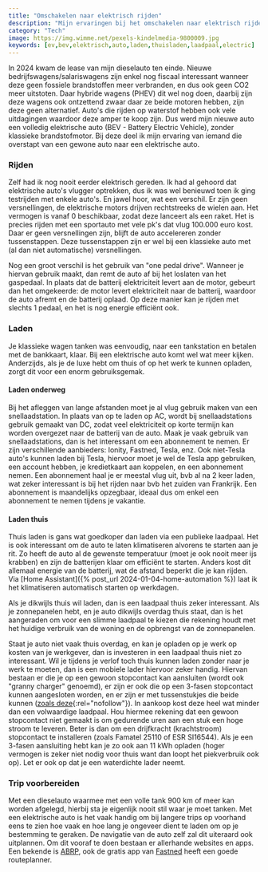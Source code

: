 ```yaml
---
title: "Omschakelen naar elektrisch rijden"
description: "Mijn ervaringen bij het omschakelen naar elektrisch rijden."
category: "Tech"
image: https://img.wimme.net/pexels-kindelmedia-9800009.jpg
keywords: [ev,bev,elektrisch,auto,laden,thuisladen,laadpaal,electric]
---
```


In 2024 kwam de lease van mijn dieselauto ten einde. Nieuwe bedrijfswagens/salariswagens zijn enkel nog fiscaal interessant wanneer deze geen fossiele brandstoffen meer verbranden, en dus ook geen CO2 meer uitstoten. Daar hybride wagens (PHEV) dit wel nog doen, daarbij zijn deze wagens ook ontzettend zwaar daar ze beide motoren hebben, zijn deze geen alternatief. Auto's die rijden op waterstof hebben ook vele uitdagingen waardoor deze amper te koop zijn. Dus werd mijn nieuwe auto een volledig elektrische auto (BEV - Battery Electric Vehicle), zonder klassieke brandstofmotor. Bij deze deel ik mijn ervaring van iemand die overstapt van een gewone auto naar een elektrische auto.

### Rijden

Zelf had ik nog nooit eerder elektrisch gereden. Ik had al gehoord dat elektrische auto's vlugger optrekken, dus ik was wel benieuwd toen ik ging testrijden met enkele auto's. En jawel hoor, wat een verschil. Er zijn geen versnellingen, de elektrische motors drijven rechtstreeks de wielen aan. Het vermogen is vanaf 0 beschikbaar, zodat deze lanceert als een raket. Het is precies rijden met een sportauto met vele pk's dat vlug 100.000 euro kost. Daar er geen versnellingen zijn, blijft de auto accelereren zonder tussenstappen. Deze tussenstappen zijn er wel bij een klassieke auto met (al dan niet automatische) versnellingen.

Nog een groot verschil is het gebruik van "one pedal drive". Wanneer je hiervan gebruik maakt, dan remt de auto af bij het loslaten van het gaspedaal. In plaats dat de batterij elektriciteit levert aan de motor, gebeurt dan het omgekeerde: de motor levert elektriciteit naar de batterij, waardoor de auto afremt en de batterij oplaad. Op deze manier kan je rijden met slechts 1 pedaal, en het is nog energie efficiënt ook.

### Laden

Je klassieke wagen tanken was eenvoudig, naar een tankstation en betalen met de bankkaart, klaar. Bij een elektrische auto komt wel wat meer kijken. Anderzijds, als je de luxe hebt om thuis of op het werk te kunnen opladen, zorgt dit voor een enorm gebruiksgemak.

#### Laden onderweg

Bij het afleggen van lange afstanden moet je al vlug gebruik maken van een snellaadstation. In plaats van op te laden op AC, wordt bij snellaadstations gebruik gemaakt van DC, zodat veel elektriciteit op korte termijn kan worden overgezet naar de batterij van de auto. Maak je vaak gebruik van snellaadstations, dan is het interessant om een abonnement te nemen. Er zijn verschillende aanbieders: Ionity, Fastned, Tesla, enz. Ook niet-Tesla auto's kunnen laden bij Tesla, hiervoor moet je wel de Tesla app gebruiken, een account hebben, je kredietkaart aan koppelen, en een abonnement nemen. Een abonnement haal je er meestal vlug uit, bvb al na 2 keer laden, wat zeker interessant is bij het rijden naar bvb het zuiden van Frankrijk. Een abonnement is maandelijks opzegbaar, ideaal dus om enkel een abonnement te nemen tijdens je vakantie.

#### Laden thuis

Thuis laden is gans wat goedkoper dan laden via een publieke laadpaal. Het is ook interessant om de auto te laten klimatiseren alvorens te starten aan je rit. Zo heeft de auto al de gewenste temperatuur (moet je ook nooit meer ijs krabben) en zijn de batterijen klaar om efficiënt te starten. Anders kost dit allemaal energie van de batterij, wat de afstand beperkt die je kan rijden. Via [Home Assistant]({% post_url 2024-01-04-home-automation %}) laat ik het klimatiseren automatisch starten op werkdagen.

Als je dikwijls thuis wil laden, dan is een laadpaal thuis zeker interessant. Als je zonnepanelen hebt, en je auto dikwijls overdag thuis staat, dan is het aangeraden om voor een slimme laadpaal te kiezen die rekening houdt met het huidige verbruik van de woning en de opbrengst van de zonnepanelen.

Staat je auto niet vaak thuis overdag, en kan je opladen op je werk op kosten van je werkgever, dan is investeren in een laadpaal thuis niet zo interessant. Wil je tijdens je verlof toch thuis kunnen laden zonder naar je werk te moeten, dan is een mobiele lader hiervoor zeker handig. Hiervan bestaan er die je op een gewoon stopcontact kan aansluiten (wordt ook "granny charger" genoemd), er zijn er ook die op een 3-fasen stopcontact kunnen aangesloten worden, en er zijn er met tussenstukjes die beide kunnen ([zoals deze](https://www.amazon.com.be/-/nl/Laadkabel-CEE-stekker-instelbaar-laadvermogen-laadstation/dp/B0BX1Z3JJQ?crid=3DNCFY31W79PP&dib=eyJ2IjoiMSJ9.WDu32mKnfTG283AwCxcIgSjmRcSjg_gEazuZg4Wak_St0DxQbmum_ZmKtegdNwOuewNzmBTRcRmOp8K9QUtCTu6PTjPLHWJorvOK88oIzWM_sLmSV7vISnwsRrk_p3ZnD1AFge3w_GdD1syTy1fIvj4HVxMphLWl2QhtxX0THz6HCdDl1D0E5xjtOnMccWRrHHyFFvSLJ3xch0yAKOsY5ZqPNR4DdDL8Fzq7DaHoBqlvUXs2sAB8su31_B-uIpJMnE-XNRGU55IzoMMrFl9rB72q1XUYcpZlbkJeB22NgXQ.WBYvo-L0Y4UvpAXBCCJlRtpOhRWew0KI3bw6bOEsF7Q&dib_tag=se&keywords=ev%2Bcharger%2B11kw&qid=1752923081&sprefix=ev%2Bcharger%2Caps%2C123&sr=8-4&th=1&linkCode=ll1&tag=wimme-21&linkId=696fac39c4d9235201c4dc5ba77000f6&language=nl_BE&ref_=as_li_ss_tl){:rel="nofollow"}). In aankoop kost deze heel wat minder dan een volwaardige laadpaal. Hou hiermee rekening dat een gewoon stopcontact niet gemaakt is om gedurende uren aan een stuk een hoge stroom te leveren. Beter is dan om een drijfkracht (krachtstroom) stopcontact te installeren (zoals Famatel 25110 of ESR SI16544). Als je een 3-fasen aansluiting hebt kan je zo ook aan 11 kWh opladen (hoger vermogen is zeker niet nodig voor thuis want dan loopt het piekverbruik ook op). Let er ook op dat je een waterdichte lader neemt.

### Trip voorbereiden

Met een dieselauto waarmee met een volle tank 900 km of meer kan worden afgelegd, hierbij sta je eigenlijk nooit stil waar je moet tanken. Met een elektrische auto is het vaak handig om bij langere trips op voorhand eens te zien hoe vaak en hoe lang je ongeveer dient te laden om op je bestemming te geraken. De navigatie van de auto zelf zal dit uiteraard ook uitplannen. Om dit vooraf te doen bestaan er allerhande websites en apps. Een bekende is [ABRP](https://abetterrouteplanner.com/), ook de gratis app van [Fastned](https://www.fastnedcharging.com/nl) heeft een goede routeplanner.
